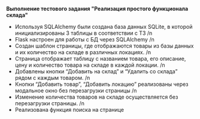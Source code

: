 **Выполнение тестового задания "Реализация простого функционала склада"**
* Используя SQLAlchemy были создана база данных SQLite, в которой инициализированы 3 таблицы в соответствии с ТЗ /n
* Flask настроен для работы с БД через SQLAlchemy /n
* Создан шаблон страницы, где отображаются товары из базы данных и их количество на складе в различных локациях. /n
* Страница отображает таблицу с названием товара, его описание, цену и количество товара на складе в каждой локации. /n
* Добавлены кнопки “Добавить на склад” и “Удалить со склада” рядом с каждым товаром. /n
* Кнопки “Добавить товар”, “Добавить локацию” реализованы через модальное окно без перезагрузки страницы /n
* Изменение количества товаров на складе осуществляется без перезагрузки страницы. /n
* Реализована функция поиска на странице 
